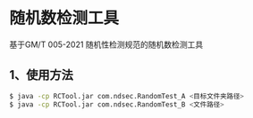 # 随机数检测工具
基于GM/T 005-2021 随机性检测规范的随机数检测工具
## 1、使用方法
```bash
$ java -cp RCTool.jar com.ndsec.RandomTest_A <目标文件夹路径>
$ java -cp RCTool.jar com.ndsec.RandomTest_B <文件路径>
```